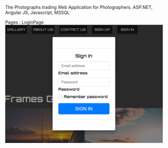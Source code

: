 The Photographs trading Web Application for Photographers.
ASP.NET, Angular JS, Javascript, MSSQL

Pages : LoginPage
![alt text](./ProjectScreenShot/signin.jpg)
